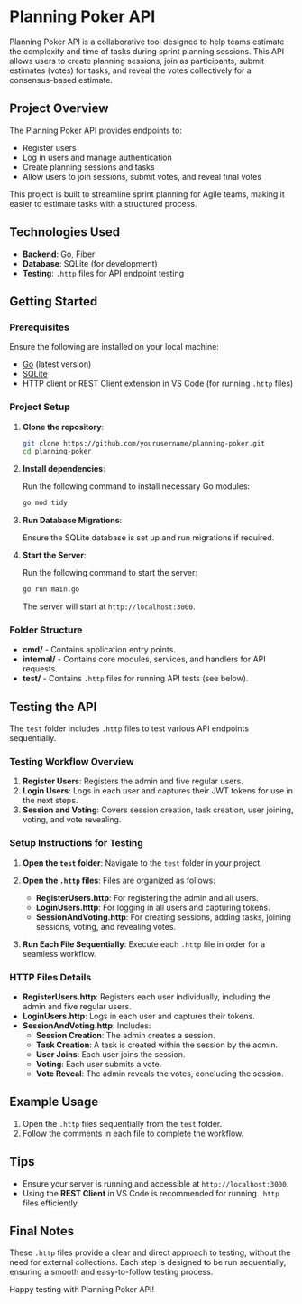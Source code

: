 
# Planning Poker API

Planning Poker API is a collaborative tool designed to help teams estimate the complexity and time of tasks during sprint planning sessions. This API allows users to create planning sessions, join as participants, submit estimates (votes) for tasks, and reveal the votes collectively for a consensus-based estimate.

## Project Overview

The Planning Poker API provides endpoints to:
- Register users
- Log in users and manage authentication
- Create planning sessions and tasks
- Allow users to join sessions, submit votes, and reveal final votes

This project is built to streamline sprint planning for Agile teams, making it easier to estimate tasks with a structured process.

## Technologies Used

- **Backend**: Go, Fiber
- **Database**: SQLite (for development)
- **Testing**: `.http` files for API endpoint testing

## Getting Started

### Prerequisites

Ensure the following are installed on your local machine:

- [Go](https://golang.org/dl/) (latest version)
- [SQLite](https://www.sqlite.org/download.html)
- HTTP client or REST Client extension in VS Code (for running `.http` files)

### Project Setup

1. **Clone the repository**:

   ```bash
   git clone https://github.com/yourusername/planning-poker.git
   cd planning-poker
   ```

2. **Install dependencies**:

   Run the following command to install necessary Go modules:

   ```bash
   go mod tidy
   ```

3. **Run Database Migrations**:

   Ensure the SQLite database is set up and run migrations if required.

4. **Start the Server**:

   Run the following command to start the server:

   ```bash
   go run main.go
   ```

   The server will start at `http://localhost:3000`.

### Folder Structure

- **cmd/** - Contains application entry points.
- **internal/** - Contains core modules, services, and handlers for API requests.
- **test/** - Contains `.http` files for running API tests (see below).

## Testing the API

The `test` folder includes `.http` files to test various API endpoints sequentially.

### Testing Workflow Overview

1. **Register Users**: Registers the admin and five regular users.
2. **Login Users**: Logs in each user and captures their JWT tokens for use in the next steps.
3. **Session and Voting**: Covers session creation, task creation, user joining, voting, and vote revealing.

### Setup Instructions for Testing

1. **Open the `test` folder**: Navigate to the `test` folder in your project.
2. **Open the `.http` files**: Files are organized as follows:
   - **RegisterUsers.http**: For registering the admin and all users.
   - **LoginUsers.http**: For logging in all users and capturing tokens.
   - **SessionAndVoting.http**: For creating sessions, adding tasks, joining sessions, voting, and revealing votes.

3. **Run Each File Sequentially**: Execute each `.http` file in order for a seamless workflow.

### HTTP Files Details

- **RegisterUsers.http**: Registers each user individually, including the admin and five regular users.
- **LoginUsers.http**: Logs in each user and captures their tokens.
- **SessionAndVoting.http**: Includes:
  - **Session Creation**: The admin creates a session.
  - **Task Creation**: A task is created within the session by the admin.
  - **User Joins**: Each user joins the session.
  - **Voting**: Each user submits a vote.
  - **Vote Reveal**: The admin reveals the votes, concluding the session.

## Example Usage

1. Open the `.http` files sequentially from the `test` folder.
2. Follow the comments in each file to complete the workflow.

## Tips

- Ensure your server is running and accessible at `http://localhost:3000`.
- Using the **REST Client** in VS Code is recommended for running `.http` files efficiently.

## Final Notes

These `.http` files provide a clear and direct approach to testing, without the need for external collections. Each step is designed to be run sequentially, ensuring a smooth and easy-to-follow testing process.

Happy testing with Planning Poker API!
